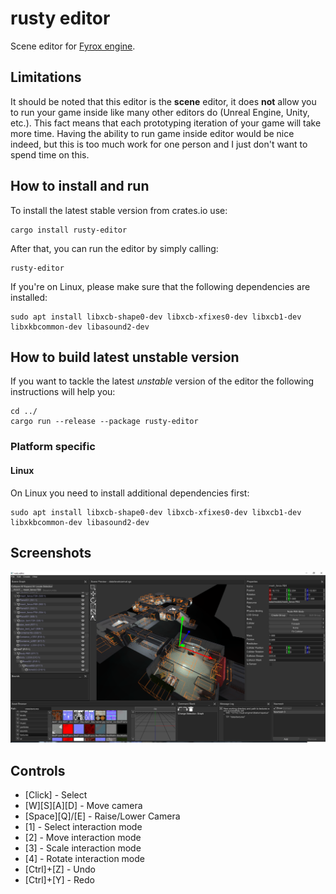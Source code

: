 # rusty editor

Scene editor for [Fyrox engine](https://github.com/rg3dengine/rg3d).

## Limitations

It should be noted that this editor is the **scene** editor, it does **not** allow you to run your game inside 
like many other editors do (Unreal Engine, Unity, etc.). This fact means that each prototyping iteration of your
game will take more time. Having the ability to run game inside editor would be nice indeed, but this is too much 
work for one person and I just don't want to spend time on this.

## How to install and run

To install the latest stable version from crates.io use:

```shell
cargo install rusty-editor
```

After that, you can run the editor by simply calling:

```shell
rusty-editor
```

If you're on Linux, please make sure that the following dependencies are installed:

```shell
sudo apt install libxcb-shape0-dev libxcb-xfixes0-dev libxcb1-dev libxkbcommon-dev libasound2-dev
```

## How to build latest unstable version

If you want to tackle the latest _unstable_ version of the editor the following instructions will
help you:

```shell
cd ../
cargo run --release --package rusty-editor
```

### Platform specific

#### Linux

On Linux you need to install additional dependencies first:

```shell
sudo apt install libxcb-shape0-dev libxcb-xfixes0-dev libxcb1-dev libxkbcommon-dev libasound2-dev
```

## Screenshots

![1](screenshots/latest.png?raw=true "Editor")

## Controls

- [Click] - Select
- [W][S][A][D] - Move camera
- [Space][Q]/[E] - Raise/Lower Camera
- [1] - Select interaction mode
- [2] - Move interaction mode
- [3] - Scale interaction mode
- [4] - Rotate interaction mode
- [Ctrl]+[Z] - Undo
- [Ctrl]+[Y] - Redo